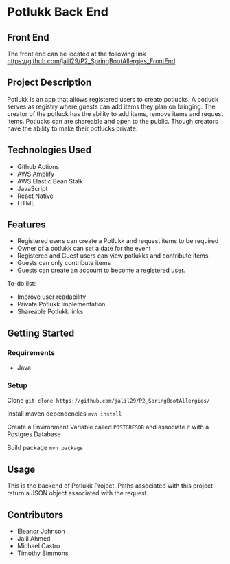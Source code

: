 # Potlukk Back End
## Front End
The front end can be located at the following link
https://github.com/jalil29/P2_SpringBootAllergies_FrontEnd

## Project Description
Potlukk is an app that allows registered users to create potlucks.
A potluck serves as registry where guests can add items they plan on bringing.
The creator of the potluck has the ability to add items, remove items and request items.
Potlucks can are shareable and open to the public.
Though creators have the ability to make their potlucks private.

## Technologies Used

* Github Actions
* AWS Amplify
* AWS Elastic Bean Stalk
* JavaScript
* React Native
* HTML

## Features

* Registered users can create a Potlukk and request items to be required
* Owner of a potlukk can set a date for the event
* Registered and Guest users can view potlukks and contribute items.
* Guests can only contribute items
* Guests can create an account to become a registered user.

To-do list:
* Improve user readability
* Private Potlukk Implementation
* Shareable Potlukk links

## Getting Started
### Requirements
* Java
### Setup

Clone `git clone https://github.com/jalil29/P2_SpringBootAllergies/`

Install maven dependencies `mvn install`

Create a Environment Variable called `POSTGRESDB` and associate it with a Postgres Database

Build package `mvn package`

## Usage

This is the backend of Potlukk Project. Paths associated with this project return a JSON object associated with the request.

## Contributors

* Eleanor Johnson
* Jalil Ahmed
* Michael Castro
* Timothy Simmons
